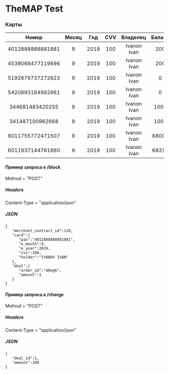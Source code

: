 # TheMAP Test
### Карты
| Номер  | Месяц  |  Год | CVV  | Владелец  | Баланс  |
| :----------: | :----------: | :----------: | :----------: | :----------: | :----------: |
| 4012888888881881  | 9  | 2019  | 100  | Ivanon Ivan  | 200  |
| 4539068477119696  | 9 | 2019 | 100  | Ivanon Ivan  | 200  |
| 5192679737272623  | 9 | 2019 | 100  | Ivanon Ivan  | 0  |
| 5420893164982661  | 9 | 2019 | 100  | Ivanon Ivan  | 0  |
| 344681483420255  | 9 | 2019 | 100  | Ivanon Ivan  | 1000  |
| 341487100962668  | 9 | 2019 | 100  | Ivanon Ivan  | 1000  |
| 6011755772471507  | 9 | 2019 | 100  | Ivanon Ivan  | 68000  |
| 6011937144761860  | 9 | 2019 | 100  | Ivanon Ivan  | 68315  |

#### Пример запроса к /block
Method = "POST"
##### Headers
Content-Type = "application/json"
##### JSON
```
{
   "merchant_contract_id":128,
   "card":{
      "pan":"4012888888881881",
      "e_month":9,
      "e_year":2019,
      "cvv":100,
      "holder":"IVANOV IVAN"
   },
   "deal":{
      "order_id":"48eg6",
      "amount":1
   }
}
```
#### Пример запроса к /charge
Method = "POST"
##### Headers
Content-Type = "application/json"
##### JSON
```
{
   "deal_id":1,
   "amount":100
}
```
